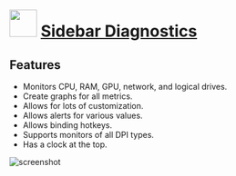 # <img src="https://cdn.jsdelivr.net/gh/chtof/chocolatey-packages/automatic/sidebar-diagnostics/sidebar-diagnostics.png" width="48" height="48"/> [Sidebar Diagnostics](https://chocolatey.org/packages/sidebar-diagnostics)

## Features
- Monitors CPU, RAM, GPU, network, and logical drives.
- Create graphs for all metrics.
- Allows for lots of customization.
- Allows alerts for various values.
- Allows binding hotkeys.
- Supports monitors of all DPI types.
- Has a clock at the top.

![screenshot](https://cdn.jsdelivr.net/gh/chtof/chocolatey-packages/automatic/sidebar-diagnostics/screenshot.png)
